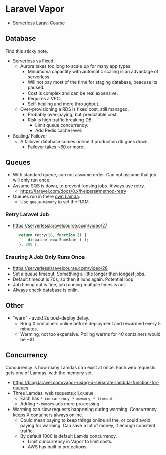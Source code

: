 # Laravel Vapor

- [Serverless Laravl Course](https://serverlesslaravelcourse.com/)

## Database

Find this sticky note.

- Serverless vs Fixed
  - Aurora takes too long to scale up for many app types.
    - Minumuma capactity with automatic scaling is an advantage of serverless.
    - Will not pay most of the time for staging database, beacuse its paused.
    - Cost is complex and can be real expensive.
    - Requires a VPC.
    - Self-healing and more throughput.
  - Over-provisioning a RDS is fixed cost, still managed.
    - Probably over-paying, but predictable cost.
    - Risk is high traffic breaking DB
      - Limit queue concurrency.
      - Add Redis cache level.
- Scaling/ Failover
  - A failover database comes online if production db goes down.
    - Failover takes ~60 or more.

## Queues

- With standard queue, can not assume order. Can not assume that job will only run once.
- Assume SQS is down, to prevent loosing jobs. Always use retry.
  - https://laravel.com/docs/8.x/helpers#method-retry
- Queues run in there [own Lamda](https://blog.laravel.com/vapor-using-a-separate-lambda-function-for-queues).
  - Use `queue-memory` to set the RAM.

### Retry Laravel Job

- https://serverlesslaravelcourse.com/video/27

```php
      return retry(20, function () {
          dispatch( new SomeJob( ) );
      }, 200 );
```

### Ensuring A Job Only Runs Once

- https://serverlesslaravelcourse.com/video/28
- Set a queue timeout. Something a little longer then longest jobs.
- Default timeout is 70s, so then it runs again. Potential loop.
- Job timing out is fine, job running multiple times is not.
- Always check database is onlin.

## Other

- "warn" - avoid 2s post-deploy delay.
  - Bring X containers online before deployment and rewarmed every 5 minutes.
  - Warming, not too expensive. Polling warms for 40 containers would be ~\$1.

## Concurrency

Concurrency is how many Lamdas can exist at once. Each web requests gets one of Lamdas, with the memory set.

- https://blog.laravel.com/vapor-using-a-separate-lambda-function-for-queues
- Three Lamdas: web requests,cli,queue.
  - Each has `*-concurrency`, `*-memory`, `*-timeout`
  - Adding `*-memory` ads more processing
- Warming can slow requests happening during warming. Concurrency keeps X containers always online.
  - Could mean paying to keep things online all the, or could avoid paying for warming. Can save a lot of money, if enough consitent traffic.
  - By default 1000 is default Lamda concurrency.
    - Limit cuncurrency in Vapor to limit costs.
    - AWS has built in protections.
